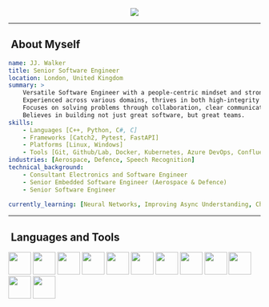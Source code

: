 <p align='center'>
    <img src="https://capsule-render.vercel.app/api?type=waving&color=auto&height=200&section=header&text=JJ.%20WALKER&fontColor=ebdfc3&fontSize=45&animation=fadeIn&fontAlignY=34&desc=Software%20Engineer%20-%20C%2B%2B%2C%20Python&fontSize=9&descAlignY=49&descAlign=53"/>
</p>

---

<h2>&nbsp;About Myself</h2>

```yaml
name: JJ. Walker
title: Senior Software Engineer
location: London, United Kingdom
summary: >
    Versatile Software Engineer with a people-centric mindset and strong expertise in C++, Python, and C#.
    Experienced across various domains, thrives in both high-integrity systems and agile environments.
    Focuses on solving problems through collaboration, clear communication, and continuous improvement.
    Believes in building not just great software, but great teams.
skills:
    - Languages [C++, Python, C#, C]
    - Frameworks [Catch2, Pytest, FastAPI]
    - Platforms [Linux, Windows]
    - Tools [Git, Github/Lab, Docker, Kubernetes, Azure DevOps, Confluence, JIRA]
industries: [Aerospace, Defence, Speech Recognition]
technical_background:
    - Consultant Electronics and Software Engineer
    - Senior Embedded Software Engineer (Aerospace & Defence)
    - Senior Software Engineer
  
currently_learning: [Neural Networks, Improving Async Understanding, Chess]
```
  
---  

<h2>&nbsp;Languages and Tools</h2>
<p align="left">
  <img src="https://cdn.jsdelivr.net/gh/devicons/devicon@latest/icons/cplusplus/cplusplus-original.svg" width="45" height="45"/>
  <img src="https://cdn.jsdelivr.net/gh/devicons/devicon@latest/icons/python/python-original-wordmark.svg" width="45" height="45"/>
  <img src="https://cdn.jsdelivr.net/gh/devicons/devicon@latest/icons/c/c-original.svg" width="45" height="45"/>
    
  <img src="https://cdn.jsdelivr.net/gh/devicons/devicon@latest/icons/bash/bash-original.svg" width="45" height="45"/>
  <img src="https://cdn.jsdelivr.net/gh/devicons/devicon@latest/icons/cmake/cmake-original.svg" width="45" height="45"/>
  <img src="https://cdn.jsdelivr.net/gh/devicons/devicon@latest/icons/docker/docker-original.svg" width="45" height="45"/>
  <img src="https://cdn.jsdelivr.net/gh/devicons/devicon@latest/icons/linux/linux-original.svg" width="45" height="45"/>
  <img src="https://cdn.jsdelivr.net/gh/devicons/devicon@latest/icons/confluence/confluence-original-wordmark.svg" width="45" height="45"/>
  <img src="https://cdn.jsdelivr.net/gh/devicons/devicon@latest/icons/azuredevops/azuredevops-original.svg" width="45" height="45"/>

  <img src="https://cdn.jsdelivr.net/gh/devicons/devicon@latest/icons/git/git-original.svg" width="45" height="45"/>  
  <img src="https://cdn.jsdelivr.net/gh/devicons/devicon@latest/icons/github/github-original.svg" width="45" height="45"/>
  <img src="https://cdn.jsdelivr.net/gh/devicons/devicon@latest/icons/gitlab/gitlab-original.svg" width="45" height="45"/>           
</p>

